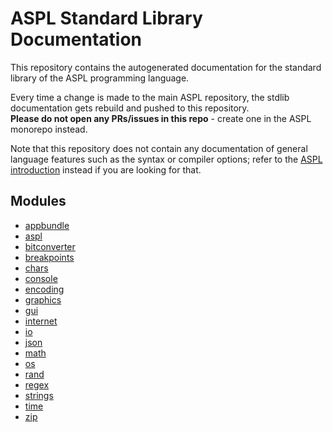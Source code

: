 # ASPL Standard Library Documentation
This repository contains the autogenerated documentation for the standard library of the ASPL programming language.

Every time a change is made to the main ASPL repository, the stdlib documentation gets rebuild and pushed to this repository.
<br>**Please do not open any PRs/issues in this repo** - create one in the ASPL monorepo instead.

Note that this repository does not contain any documentation of general language features such as the syntax or compiler options; refer to the [ASPL introduction](https://github.com/aspl-lang/aspl/blob/main/introduction.md) instead if you are looking for that.

## Modules
* [appbundle](appbundle.md)
* [aspl](aspl.md)
* [bitconverter](bitconverter.md)
* [breakpoints](breakpoints.md)
* [chars](chars.md)
* [console](console.md)
* [encoding](encoding.md)
* [graphics](graphics.md)
* [gui](gui.md)
* [internet](internet.md)
* [io](io.md)
* [json](json.md)
* [math](math.md)
* [os](os.md)
* [rand](rand.md)
* [regex](regex.md)
* [strings](strings.md)
* [time](time.md)
* [zip](zip.md)

